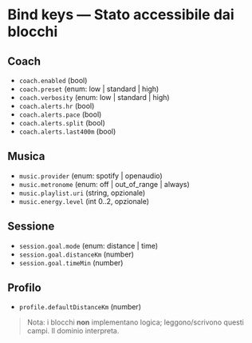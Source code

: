 # Bind keys — Stato accessibile dai blocchi

## Coach
- `coach.enabled`                (bool)
- `coach.preset`                 (enum: low | standard | high)
- `coach.verbosity`              (enum: low | standard | high)
- `coach.alerts.hr`              (bool)
- `coach.alerts.pace`            (bool)
- `coach.alerts.split`           (bool)
- `coach.alerts.last400m`        (bool)

## Musica
- `music.provider`               (enum: spotify | openaudio)
- `music.metronome`              (enum: off | out_of_range | always)
- `music.playlist.uri`           (string, opzionale)
- `music.energy.level`           (int 0..2, opzionale)

## Sessione
- `session.goal.mode`            (enum: distance | time)
- `session.goal.distanceKm`      (number)
- `session.goal.timeMin`         (number)

## Profilo
- `profile.defaultDistanceKm`    (number)

> Nota: i blocchi **non** implementano logica; leggono/scrivono questi campi. Il dominio interpreta.
